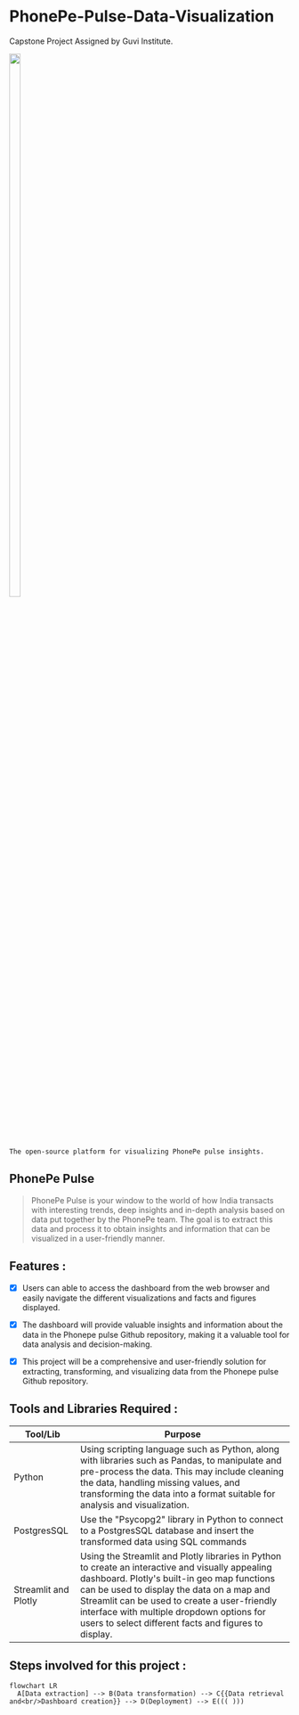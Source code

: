 # PhonePe-Pulse-Data-Visualization
Capstone Project Assigned by Guvi Institute.

 <img src="https://1000logos.net/wp-content/uploads/2022/11/PhonePe-Logo.png" width="20%" height="50%">

 ```
The open-source platform for visualizing PhonePe pulse insights.
```

 ## PhonePe Pulse ##

> PhonePe Pulse is your window to the world of how India transacts with interesting trends, deep insights and in-depth analysis based on data put together by the PhonePe team. The goal is to extract this data and process it to obtain insights and information that can be visualized in a user-friendly manner.

 ## Features :
- [x] Users can able to access the dashboard from the web browser and easily navigate the different visualizations and facts and figures displayed.
  
- [x] The dashboard will provide valuable insights and information about the data in the Phonepe pulse Github repository, making it a valuable tool for data analysis and decision-making.
      
- [x] This project will be a comprehensive and user-friendly solution for extracting, transforming, and visualizing data from the Phonepe pulse Github repository.

## Tools and Libraries Required :


| Tool/Lib | Purpose |
| --- | --- |
| Python | Using scripting language such as Python, along with libraries such as Pandas, to manipulate and pre-process the data. This may include cleaning the data, handling missing values, and transforming the data into a format suitable for analysis and visualization. |
| PostgresSQL | Use the "Psycopg2" library in Python to connect to a PostgresSQL database and insert the transformed data using SQL commands |
| Streamlit and Plotly | Using the Streamlit and Plotly libraries in Python to create an interactive and visually appealing dashboard. Plotly's built-in geo map functions can be used to display the data on a map and Streamlit can be used to create a user-friendly interface with multiple dropdown options for users to select different facts and figures to display. |

## Steps involved for this project :


```mermaid
flowchart LR
  A[Data extraction] --> B(Data transformation) --> C{{Data retrieval and<br/>Dashboard creation}} --> D(Deployment) --> E((( )))
```
